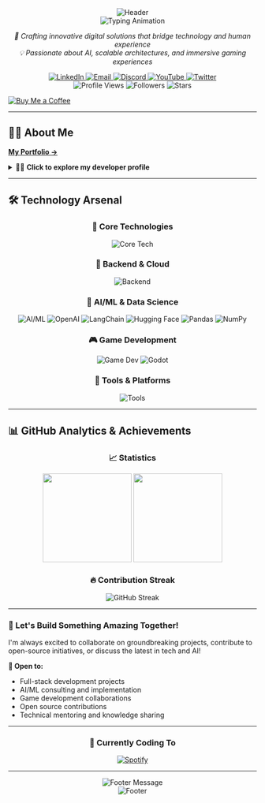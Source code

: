 <div align="center">
  <img src="https://capsule-render.vercel.app/api?type=waving&color=gradient&customColorList=6&height=300&section=header&text=Amanpreet%20Singh&fontSize=90&fontAlign=50&fontAlignY=35&desc=Full-Stack%20Developer%20%7C%20AI%20Engineer%20%7C%20Game%20Developer&descAlign=50&descAlignY=55&animation=twinkling&fontColor=ffffff&descSize=18" alt="Header" />
</div>

<div align="center">
  <img src="https://readme-typing-svg.herokuapp.com/?lines=👋+Welcome+to+my+digital+universe!;🚀+Full-Stack+Development+Expert;🤖+AI/ML+Integration+Specialist;🎮+Game+Development+Enthusiast;🌟+Building+the+future,+one+commit+at+a+time&font=Fira%20Code&center=true&width=900&height=60&duration=3500&pause=800&color=58a6ff&size=24&weight=600" alt="Typing Animation" />
</div>

<p align="center">
  <em>🎯 Crafting innovative digital solutions that bridge technology and human experience</em><br>
  <em>💡 Passionate about AI, scalable architectures, and immersive gaming experiences</em>
</p>

<div align="center">
  <a href="https://linkedin.com/in/amanpreet-singh-9a1929211" target="_blank">
    <img src="https://img.shields.io/badge/LinkedIn-0077B5?style=for-the-badge&logo=linkedin&logoColor=white&labelColor=0077B5" alt="LinkedIn"/>
  </a>
  <a href="mailto:amanpreetsinghjhiwant@outlook.com">
    <img src="https://img.shields.io/badge/Email-D14836?style=for-the-badge&logo=gmail&logoColor=white&labelColor=D14836" alt="Email"/>
  </a>
  <a href="https://discord.com/users/phibi2662" target="_blank">
    <img src="https://img.shields.io/badge/Discord-5865F2?style=for-the-badge&logo=discord&logoColor=white&labelColor=5865F2" alt="Discord"/>
  </a>
  <a href="https://youtube.com/@beard-hv5qj" target="_blank">
    <img src="https://img.shields.io/badge/YouTube-FF0000?style=for-the-badge&logo=youtube&logoColor=white&labelColor=FF0000" alt="YouTube"/>
  </a>
  <a href="https://x.com/Amanpre27838795" target="_blank">
    <img src="https://img.shields.io/badge/Twitter-1DA1F2?style=for-the-badge&logo=twitter&logoColor=white&labelColor=1DA1F2" alt="Twitter"/>
  </a>
</div>


<div align="center">
  <img src="https://komarev.com/ghpvc/?username=Amanbig&style=for-the-badge&color=58a6ff&labelColor=1c2128" alt="Profile Views">
  <img src="https://img.shields.io/github/followers/Amanbig?style=for-the-badge&color=58a6ff&labelColor=1c2128&logo=github" alt="Followers">
  <img src="https://img.shields.io/github/stars/Amanbig?style=for-the-badge&color=58a6ff&labelColor=1c2128&logo=github" alt="Stars">
</div>


[![Buy Me a Coffee](https://img.shields.io/badge/Buy%20Me%20a%20Coffee-%E2%98%95%EF%B8%8F-orange?style=for-the-badge)](https://buymeacoffee.com/amanpreet)

---

## 🧑‍💻 About Me

[**My Portfolio →**](https://portfolio-snowy-alpha-13voib56jt.vercel.app/)

<details>
<summary>👨‍💻 <strong>Click to explore my developer profile</strong></summary>

<div>

```typescript
interface Developer {
  name: string;
  location: string;
  role: string;
  experience: string;
  passion: string[];
}

class AmanpreetSingh implements Developer {
  readonly name = "Amanpreet Singh";
  readonly location = "India 🇮🇳";
  readonly role = "Full-Stack Developer";
  
  readonly passion = [
    "🚀 Cutting-edge AI/ML applications",
    "🎮 Immersive game experiences", 
    "⚡ High-performance web applications",
    "🌐 Scalable system architectures",
    "🔮 Emerging technologies"
  ];
  
  readonly techStack = {
    frontend: ["React", "Next.js", "TypeScript", "Flutter"],
    backend: ["Node.js", "Python", "Django", "Express"],
    databases: ["MongoDB", "PostgreSQL", "Firebase"],
    cloud: ["AWS", "Google Cloud", "Docker", "Kubernetes"],
    ai_ml: ["TensorFlow", "Scikit-learn", "OpenAI API", "LangChain"],
    gamedev: ["Unity", "C#", "Blender", "Game Physics"]
  };
  
  readonly currentFocus = [
    "🤖 Advanced RAG Systems & Vector Databases",
    "🎯 Real-time Multiplayer Game Architecture",
    "🧠 LLM Fine-tuning & Custom Models",
    "⚡ Microservices & Event-driven Architecture"
  ];
  
  getMotivation(): string {
    return "Innovation happens at the intersection of curiosity and code! 💫";
  }
  
  getDailyRoutine(): string[] {
    return [
      "☕ Morning coffee & tech news",
      "💻 Deep work sessions", 
      "🔍 Research & experimentation",
      "🏃‍♂️ Quick workout break",
      "📚 Learning new technologies",
      "🌙 Side projects & open source"
    ];
  }
}

const developer = new AmanpreetSingh();
console.log(developer.getMotivation());
```

</div>

</details>

---

## 🛠️ Technology Arsenal

<div align="center">

### 🎯 Core Technologies
<p>
  <img src="https://skillicons.dev/icons?i=js,ts,python,react,nextjs,nodejs,flutter,dart&theme=dark" alt="Core Tech"/>
</p>

### 🚀 Backend & Cloud
<p>
  <img src="https://skillicons.dev/icons?i=express,django,fastapi,mongodb,postgresql,firebase,aws,gcp,docker,kubernetes&theme=dark" alt="Backend"/>
</p>

### 🤖 AI/ML & Data Science
<p>
  <img src="https://skillicons.dev/icons?i=tensorflow,pytorch,sklearn&theme=dark" alt="AI/ML"/>
  <img src="https://img.shields.io/badge/OpenAI-412991?style=for-the-badge&logo=openai&logoColor=white" alt="OpenAI"/>
  <img src="https://img.shields.io/badge/LangChain-1C3C3C?style=for-the-badge&logo=langchain&logoColor=white" alt="LangChain"/>
  <img src="https://img.shields.io/badge/Hugging_Face-FFD21E?style=for-the-badge&logo=huggingface&logoColor=black" alt="Hugging Face"/>
  <img src="https://img.shields.io/badge/Pandas-150458?style=for-the-badge&logo=pandas&logoColor=white" alt="Pandas"/>
  <img src="https://img.shields.io/badge/NumPy-013243?style=for-the-badge&logo=numpy&logoColor=white" alt="NumPy"/>
</p>

### 🎮 Game Development
<p>
  <img src="https://skillicons.dev/icons?i=unity,cs,cpp,blender&theme=dark" alt="Game Dev"/>
  <img src="https://img.shields.io/badge/Godot-478CBF?style=for-the-badge&logo=godot-engine&logoColor=white" alt="Godot"/>
</p>

### 🔧 Tools & Platforms
<p>
  <img src="https://skillicons.dev/icons?i=git,github,vscode,figma,linux,nginx,redis,elasticsearch&theme=dark" alt="Tools"/>
</p>

</div>

---

## 📊 GitHub Analytics & Achievements

<div align="center">

### 📈 Statistics
<img height="180em" src="https://github-readme-stats.vercel.app/api?username=Amanbig&show_icons=true&theme=github_dark&include_all_commits=true&count_private=true&border_radius=10&bg_color=0d1117&title_color=58a6ff&icon_color=79c0ff&text_color=e6edf3&border_color=30363d"/>
<img height="180em" src="https://github-readme-stats.vercel.app/api/top-langs/?username=Amanbig&layout=compact&langs_count=12&theme=github_dark&border_radius=10&bg_color=0d1117&title_color=58a6ff&text_color=e6edf3&border_color=30363d"/>

### 🔥 Contribution Streak
<img src="https://github-readme-streak-stats.herokuapp.com/?user=Amanbig&theme=github-dark-blue&border_radius=10&background=0d1117&stroke=30363d&ring=58a6ff&fire=79c0ff&currStreakLabel=e6edf3&sideLabels=e6edf3&currStreakNum=58a6ff&sideNums=58a6ff&dates=7d8590" alt="GitHub Streak"/>

</div>

---

<div>

### 💭 Let's Build Something Amazing Together!

<p>I'm always excited to collaborate on groundbreaking projects, contribute to open-source initiatives, or discuss the latest in tech and AI!</p>

**🤝 Open to:**
- Full-stack development projects
- AI/ML consulting and implementation  
- Game development collaborations
- Open source contributions
- Technical mentoring and knowledge sharing

---

<div align="center">

### 🎵 Currently Coding To
[![Spotify](https://novatorem.vercel.app/api/spotify?background_color=0d1117&border_color=ffffff)](https://open.spotify.com/user/your-username)

</div>

---

<div align="center">
  <img src="https://readme-typing-svg.herokuapp.com/?lines=Thanks+for+stopping+by!+⭐;Let's+code+the+future+together!+🚀;Keep+learning,+keep+growing!+📚;Happy+coding!+💻&font=Fira%20Code&center=true&width=600&height=50&duration=3000&pause=1000&color=58a6ff&size=20" alt="Footer Message" />
</div>

<div align="center">
  <img src="https://capsule-render.vercel.app/api?type=waving&color=gradient&customColorList=6&height=120&section=footer&animation=fadeIn" alt="Footer"/>
</div>

</div>
